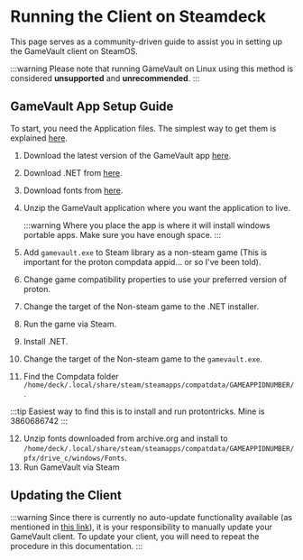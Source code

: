 # Running the Client on Steamdeck

This page serves as a community-driven guide to assist you in setting up the GameVault client on SteamOS.

:::warning
Please note that running GameVault on Linux using this method is considered **unsupported** and **unrecommended**.
:::

## GameVault App Setup Guide

To start, you need the Application files. The simplest way to get them is explained [here](../client-docs/setup.md#option-1-obtain-pre-built-artifacts-from-github).

1. Download the latest version of the GameVault app [here](https://github.com/Phalcode/gamevault-app/releases).
2. Download .NET from [here](https://download.visualstudio.microsoft.com/download/pr/3136e217-e5b7-4899-9b7e-aa52ecb8b108/d74134edaa75e3300f8692660b9fb7b5/windowsdesktop-runtime-6.0.26-win-x64.exe).
3. Download fonts from [here](https://archive.org/details/windows-11-21h2-complete-font-collection).
4. Unzip the GameVault application where you want the application to live.

   :::warning
   Where you place the app is where it will install windows portable apps. Make sure you have enough space.
   :::

5. Add `gamevault.exe` to Steam library as a non-steam game (This is important for the proton compdata appid... or so I've been told).
6. Change game compatibility properties to use your preferred version of proton.
7. Change the target of the Non-steam game to the .NET installer.
8. Run the game via Steam.
9. Install .NET.
10. Change the target of the Non-steam game to the `gamevault.exe`.
11. Find the Compdata folder `/home/deck/.local/share/steam/steamapps/compatdata/GAMEAPPIDNUMBER/`.

   :::tip
   Easiest way to find this is to install and run protontricks. Mine is 3860686742
   :::

12. Unzip fonts downloaded from archive.org and install to `/home/deck/.local/share/steam/steamapps/compatdata/GAMEAPPIDNUMBER/pfx/drive_c/windows/Fonts`.
13. Run GameVault via Steam





## Updating the Client

:::warning
Since there is currently no auto-update functionality available (as mentioned in [this link](../client-docs/updating-client.md#other-sources)), it is your responsibility to manually update your GameVault client. To update your client, you will need to repeat the procedure in this documentation.
:::